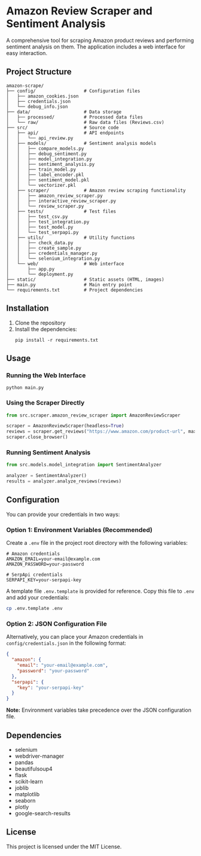 # Amazon Review Scraper and Sentiment Analysis

A comprehensive tool for scraping Amazon product reviews and performing sentiment analysis on them. The application includes a web interface for easy interaction.

## Project Structure

```
amazon-scrape/
├── config/                  # Configuration files
│   ├── amazon_cookies.json
│   ├── credentials.json
│   └── debug_info.json
├── data/                    # Data storage
│   ├── processed/           # Processed data files
│   └── raw/                 # Raw data files (Reviews.csv)
├── src/                     # Source code
│   ├── api/                 # API endpoints
│   │   └── api_review.py
│   ├── models/              # Sentiment analysis models
│   │   ├── compare_models.py
│   │   ├── debug_sentiment.py
│   │   ├── model_integration.py
│   │   ├── sentiment_analysis.py
│   │   ├── train_model.py
│   │   ├── label_encoder.pkl
│   │   ├── sentiment_model.pkl
│   │   └── vectorizer.pkl
│   ├── scraper/             # Amazon review scraping functionality
│   │   ├── amazon_review_scraper.py
│   │   ├── interactive_review_scraper.py
│   │   └── review_scraper.py
│   ├── tests/               # Test files
│   │   ├── test_csv.py
│   │   ├── test_integration.py
│   │   ├── test_model.py
│   │   └── test_serpapi.py
│   ├── utils/               # Utility functions
│   │   ├── check_data.py
│   │   ├── create_sample.py
│   │   ├── credentials_manager.py
│   │   └── selenium_integration.py
│   └── web/                 # Web interface
│       ├── app.py
│       └── deployment.py
├── static/                  # Static assets (HTML, images)
├── main.py                  # Main entry point
└── requirements.txt         # Project dependencies
```

## Installation

1. Clone the repository
2. Install the dependencies:
   ```
   pip install -r requirements.txt
   ```

## Usage

### Running the Web Interface

```
python main.py
```

### Using the Scraper Directly

```python
from src.scraper.amazon_review_scraper import AmazonReviewScraper

scraper = AmazonReviewScraper(headless=True)
reviews = scraper.get_reviews("https://www.amazon.com/product-url", max_pages=5)
scraper.close_browser()
```

### Running Sentiment Analysis

```python
from src.models.model_integration import SentimentAnalyzer

analyzer = SentimentAnalyzer()
results = analyzer.analyze_reviews(reviews)
```

## Configuration

You can provide your credentials in two ways:

### Option 1: Environment Variables (Recommended)

Create a `.env` file in the project root directory with the following variables:

```
# Amazon credentials
AMAZON_EMAIL=your-email@example.com
AMAZON_PASSWORD=your-password

# SerpApi credentials
SERPAPI_KEY=your-serpapi-key
```

A template file `.env.template` is provided for reference. Copy this file to `.env` and add your credentials:

```bash
cp .env.template .env
```

### Option 2: JSON Configuration File

Alternatively, you can place your Amazon credentials in `config/credentials.json` in the following format:

```json
{
  "amazon": {
    "email": "your-email@example.com",
    "password": "your-password"
  },
  "serpapi": {
    "key": "your-serpapi-key"
  }
}
```

**Note:** Environment variables take precedence over the JSON configuration file.

## Dependencies

- selenium
- webdriver-manager
- pandas
- beautifulsoup4
- flask
- scikit-learn
- joblib
- matplotlib
- seaborn
- plotly
- google-search-results

## License

This project is licensed under the MIT License.
